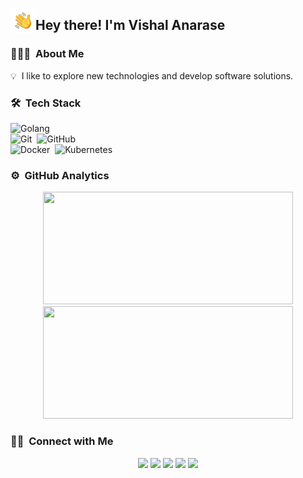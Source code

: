 
<img alt="Night Coding" src="HandWave.gif" width='40' align="left"/><h2>Hey there! I'm Vishal Anarase</h2>

### 👨🏻‍💻 &nbsp;About Me

💡 &nbsp;I like to explore new technologies and develop software solutions.

### 🛠 &nbsp;Tech Stack

![Golang](https://img.shields.io/badge/-Golang-05122A?style=flat&logo=go&logoColor=007ACC)&nbsp;\
![Git](https://img.shields.io/badge/-Git-05122A?style=flat&logo=git)&nbsp;
![GitHub](https://img.shields.io/badge/-GitHub-05122A?style=flat&logo=github)&nbsp;\
![Docker](https://img.shields.io/badge/-Docker-05122A?style=flat&logo=docker&logoColor=2C2255)&nbsp;
![Kubernetes](https://img.shields.io/badge/-Kubernetes-05122A?style=flat&logo=kubernetes)

### ⚙️ &nbsp;GitHub Analytics

<p align="center">
<a href="https://github.com/vishalanarase">
  <img height="180em" width = "400em" src="https://github-readme-stats-eight-theta.vercel.app/api?username=vishalanarase&show_icons=true&theme=algolia&include_all_commits=true&count_private=true"/>
  <img height="180em" width = "400em" src="https://github-readme-stats-eight-theta.vercel.app/api/top-langs/?username=vishalanarase&layout=compact&langs_count=8&theme=algolia"/>
</a>
</p>

### 🤝🏻 &nbsp;Connect with Me

<p align="center">
<a href="https://vishalanarase.github.io/"><img src="https://img.shields.io/badge/-vishalanarase.github.io-3423A6?style=flat&logo=Google-Chrome&logoColor=white"/></a>
<a href="https://www.linkedin.com/in/vishal-anarase-623707104/"><img src="https://img.shields.io/badge/-Vishal%20Anarase-0077B5?style=flat&logo=Linkedin&logoColor=white"/></a>
<a href="https://twitter.com/vishalanarase"><img src="https://img.shields.io/badge/-@vishalanarase-00ACEE?style=flat&logo=Twitter&logoColor=white"/></a>
<a href="https://www.youtube.com/@vishal.anarase"><img src="https://img.shields.io/badge/-@vishal.anarase-CD201F?style=flat&logo=Youtube&logoColor=white"/></a>
<a href="mailto:vishalanarase11@gmail.com"><img src="https://img.shields.io/badge/-vishalanarase11@gmail.com-D14836?style=flat&logo=Gmail&logoColor=white"/></a>
</p>

<!--

### Hi there 👋

**vishalanarase/vishalanarase** is a ✨ _special_ ✨ repository because its `README.md` (this file) appears on your GitHub profile.

Here are some ideas to get you started:

- 🔭 I’m currently working on ...
- 🌱 I’m currently learning ...
- 👯 I’m looking to collaborate on ...
- 🤔 I’m looking for help with ...
- 💬 Ask me about ...
- 📫 How to reach me: ...
- 😄 Pronouns: ...
- ⚡ Fun fact: ...
-->
